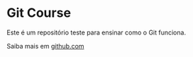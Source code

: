 # Git Course

Este é um repositório teste para ensinar como o Git funciona.

Saiba mais em [github.com](https://www.github.com/joaovitor7817)

